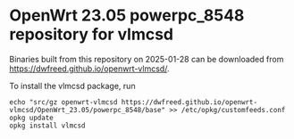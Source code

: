 OpenWrt 23.05 powerpc_8548 repository for vlmcsd
========

Binaries built from this repository on 2025-01-28 can be downloaded from <https://dwfreed.github.io/openwrt-vlmcsd/>.

To install the vlmcsd package, run

```
echo "src/gz openwrt-vlmcsd https://dwfreed.github.io/openwrt-vlmcsd/OpenWrt_23.05/powerpc_8548/base" >> /etc/opkg/customfeeds.conf
opkg update
opkg install vlmcsd
```
